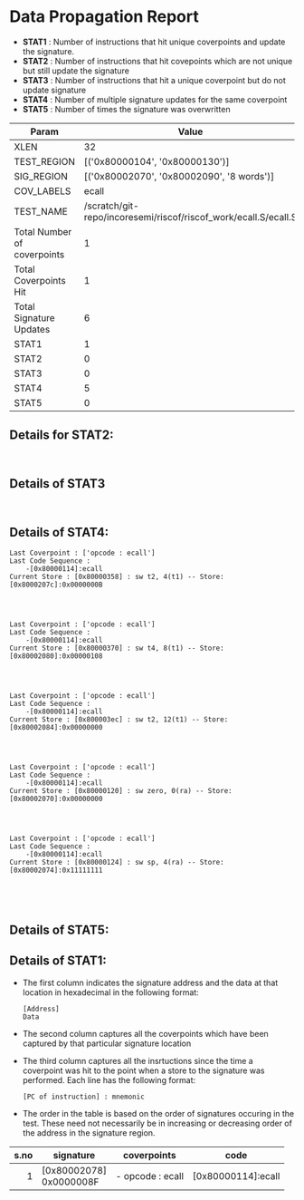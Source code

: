 
# Data Propagation Report

- **STAT1** : Number of instructions that hit unique coverpoints and update the signature.
- **STAT2** : Number of instructions that hit covepoints which are not unique but still update the signature
- **STAT3** : Number of instructions that hit a unique coverpoint but do not update signature
- **STAT4** : Number of multiple signature updates for the same coverpoint
- **STAT5** : Number of times the signature was overwritten

| Param                     | Value    |
|---------------------------|----------|
| XLEN                      | 32      |
| TEST_REGION               | [('0x80000104', '0x80000130')]      |
| SIG_REGION                | [('0x80002070', '0x80002090', '8 words')]      |
| COV_LABELS                | ecall      |
| TEST_NAME                 | /scratch/git-repo/incoresemi/riscof/riscof_work/ecall.S/ecall.S    |
| Total Number of coverpoints| 1     |
| Total Coverpoints Hit     | 1      |
| Total Signature Updates   | 6      |
| STAT1                     | 1      |
| STAT2                     | 0      |
| STAT3                     | 0     |
| STAT4                     | 5     |
| STAT5                     | 0     |

## Details for STAT2:

```


```

## Details of STAT3

```


```

## Details of STAT4:

```
Last Coverpoint : ['opcode : ecall']
Last Code Sequence : 
	-[0x80000114]:ecall
Current Store : [0x80000358] : sw t2, 4(t1) -- Store: [0x8000207c]:0x0000000B




Last Coverpoint : ['opcode : ecall']
Last Code Sequence : 
	-[0x80000114]:ecall
Current Store : [0x80000370] : sw t4, 8(t1) -- Store: [0x80002080]:0x00000108




Last Coverpoint : ['opcode : ecall']
Last Code Sequence : 
	-[0x80000114]:ecall
Current Store : [0x800003ec] : sw t2, 12(t1) -- Store: [0x80002084]:0x00000000




Last Coverpoint : ['opcode : ecall']
Last Code Sequence : 
	-[0x80000114]:ecall
Current Store : [0x80000120] : sw zero, 0(ra) -- Store: [0x80002070]:0x00000000




Last Coverpoint : ['opcode : ecall']
Last Code Sequence : 
	-[0x80000114]:ecall
Current Store : [0x80000124] : sw sp, 4(ra) -- Store: [0x80002074]:0x11111111





```

## Details of STAT5:



## Details of STAT1:

- The first column indicates the signature address and the data at that location in hexadecimal in the following format: 
  ```
  [Address]
  Data
  ```

- The second column captures all the coverpoints which have been captured by that particular signature location

- The third column captures all the insrtuctions since the time a coverpoint was
  hit to the point when a store to the signature was performed. Each line has
  the following format:
  ```
  [PC of instruction] : mnemonic
  ```
- The order in the table is based on the order of signatures occuring in the
  test. These need not necessarily be in increasing or decreasing order of the
  address in the signature region.

|s.no|        signature         |     coverpoints     |         code          |
|---:|--------------------------|---------------------|-----------------------|
|   1|[0x80002078]<br>0x0000008F|- opcode : ecall<br> |[0x80000114]:ecall<br> |
